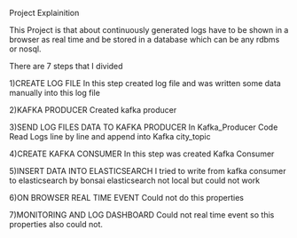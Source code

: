 Project Explainition

This Project is that about continuously generated logs have to be shown in a browser as real time and be stored in a database which can be any rdbms or nosql.

There are 7 steps that I divided

1)CREATE LOG FILE
  In this step created log file and was written some data manually into this log file
  
2)KAFKA PRODUCER
  Created kafka producer
 
3)SEND LOG FILES DATA TO KAFKA PRODUCER
  In Kafka_Producer Code Read Logs line by line and append into Kafka city_topic

4)CREATE KAFKA CONSUMER
  In this step was created Kafka Consumer 

5)INSERT DATA INTO ELASTICSEARCH
  I tried to write from kafka consumer to elasticsearch by bonsai elasticsearch not local but could not work

6)ON BROWSER REAL TIME EVENT
  Could not do this properties

7)MONITORING AND LOG DASHBOARD
  Could not real time event so this properties also could not.
